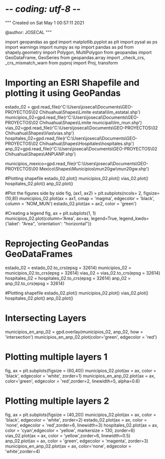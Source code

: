 # -*- coding: utf-8 -*-
"""
Created on Sat May  1 00:57:11 2021

@author: JOSECAL
"""

import geopandas  as gpd
import matplotlib.pyplot as plt
import pysal as ps
import warnings
import numpy as np
import pandas as pd
from shapely.geometry import Polygon, MultiPolygon
from geopandas import GeoDataFrame, GeoSeries
from geopandas.array import _check_crs, _crs_mismatch_warn
from pyproj import Proj, transform


# Importing an ESRI Shapefile and plotting it using GeoPandas
estado_02 = gpd.read_file(r'C:\Users\josecal\Documents\GEO-PROYECTOS\02 Chihuahua\Shapes\Limite estatal\lim_estatal.shp')
municipios_02=gpd.read_file(r'C:\Users\josecal\Documents\GEO-PROYECTOS\02 Chihuahua\Shapes\Limite municipal\lim_mun.shp')
vias_02=gpd.read_file(r'C:\Users\josecal\Documents\GEO-PROYECTOS\02 Chihuahua\Shapes\Vias\vias.shp')
hospitales_02=gpd.read_file(r'C:\Users\josecal\Documents\GEO-PROYECTOS\02 Chihuahua\Shapes\Hospitales\hospitales.shp')
anp_02=gpd.read_file(r'C:\Users\josecal\Documents\GEO-PROYECTOS\02 Chihuahua\Shapes\ANP\ANP.shp')

municipios_mexico=gpd.read_file(r'C:\Users\josecal\Documents\GEO-PROYECTOS\00 Mexico\Shapes\Municipios\mun20gw\mun20gw.shp')

#Plotting shapefile
estado_02.plot()
municipios_02.plot()
vias_02.plot()
hospitales_02.plot()
anp_02.plot()

#Plot the figures side by side
fig, (ax1, ax2) = plt.subplots(ncols= 2, figsize=(10,8))
municipios_02.plot(ax = ax1, cmap = 'magma', edgecolor = 'black', column = 'NOM_MUN')
estado_02.plot(ax = ax2, color = 'green')

#Creating a legend
fig, ax = plt.subplots(1, 1)
municipios_02.plot(column='Area', ax=ax, legend=True,
legend_kwds={'label': "Area", 'orientation': "horizontal"})


# Reprojecting GeoPandas GeoDataFrames
estado_02 = estado_02.to_crs(epsg = 32614)
municipios_02 = municipios_02.to_crs(epsg = 32614)
vias_02 = vias_02.to_crs(epsg = 32614)
hospitales_02 = hospitales_02.to_crs(epsg = 32614)
anp_02 = anp_02.to_crs(epsg = 32614)

#Plotting shapefile
estado_02.plot()
municipios_02.plot()
vias_02.plot()
hospitales_02.plot()
anp_02.plot()

# Intersecting Layers
municipios_en_anp_02 = gpd.overlay(municipios_02, anp_02, how = 'intersection')
municipios_en_anp_02.plot(color='green', edgecolor = 'red')

# Plotting multiple layers 1
fig, ax = plt.subplots(figsize = (60,40))
municipios_02.plot(ax = ax, color = 'black', edgecolor = 'white', zorder=1)
municipios_en_anp_02.plot(ax = ax, color='green', edgecolor = 'red',zorder=2, linewidth=5, alpha=0.6)

# Plotting multiple layers 2
fig, ax = plt.subplots(figsize = (40,20))
municipios_02.plot(ax = ax, color = 'black', edgecolor = 'white', zorder=2)
estado_02.plot(ax = ax, color = 'none', edgecolor = 'red',zorder=6, linewidth=3)
hospitales_02.plot(ax = ax, color = 'cyan',edgecolor = 'yellow', markersize = 130, zorder=6)
vias_02.plot(ax = ax, color = 'yellow',zorder=6, linewidth=0.5)
anp_02.plot(ax = ax, color = 'green', edgecolor = 'magenta', zorder=3)
municipios_en_anp_02.plot(ax = ax, color='none', edgecolor = 'white',zorder=4)
